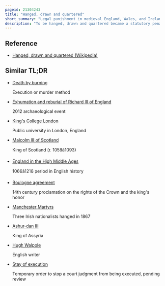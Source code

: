 ```yaml
---
pageid: 21304243
title: "Hanged, drawn and quartered"
short_summary: "Legal punishment in medieval England, Wales, and Ireland for high treason"
description: "To be hanged, drawn and quartered became a statutory penalty for men convicted of high treason in the Kingdom of England from 1352 under King Edward III , although similar rituals are recorded during the reign of King Henry III . The convicted Traitor was fastened to a wooden Panel or Hurdle and Drawn by Horse to the Place of Execution where he was hanged emasculated disembowelled beheaded and quartered. His Remains would then be displayed frequently in prominent Places across the Country such as London Bridge to serve as a Warning of the Fate of the Traitors. For Reasons of public Decency Women convicted of high Treason were instead burned at the Stake."
---
```


## Reference

- [Hanged, drawn and quartered (Wikipedia)](https://en.wikipedia.org/?curid=21304243)

## Similar TL;DR

- [Death by burning](/tldr/en/death-by-burning)

  Execution or murder method

- [Exhumation and reburial of Richard III of England](/tldr/en/exhumation-and-reburial-of-richard-iii-of-england)

  2012 archaeological event

- [King's College London](/tldr/en/kings-college-london)

  Public university in London, England

- [Malcolm III of Scotland](/tldr/en/malcolm-iii-of-scotland)

  King of Scotland (r. 1058â1093)

- [England in the High Middle Ages](/tldr/en/england-in-the-high-middle-ages)

  1066â1216 period in English history

- [Boulogne agreement](/tldr/en/boulogne-agreement)

  14th century proclamation on the rights of the Crown and the king's honor

- [Manchester Martyrs](/tldr/en/manchester-martyrs)

  Three Irish nationalists hanged in 1867

- [Ashur-dan III](/tldr/en/ashur-dan-iii)

  King of Assyria

- [Hugh Walpole](/tldr/en/hugh-walpole)

  English writer

- [Stay of execution](/tldr/en/stay-of-execution)

  Temporary order to stop a court judgment from being executed, pending review
